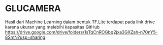 # GLUCAMERA

Hasil dari Machine Learning dalam bentuk TF.Lite terdapat pada link drive karena ukuran yang melebihi kapasitas GitHub
https://drive.google.com/drive/folders/1sTqCnROGbq2jxa3GXZah-n70nY5-8SmN?usp=sharing 
